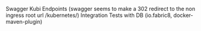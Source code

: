 Swagger Kubi Endpoints (swagger seems to make a 302 redirect to the non ingress root url /kubernetes/)
Integration Tests with DB (io.fabric8, docker-maven-plugin)

